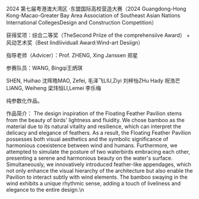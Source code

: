 2024 第七届粤港澳大湾区 ·东盟国际高校营造大赛（2024 Guangdong-Hong Kong-Macao-Greater Bay Area Association of Southeast Asian Nations International CollegesDesign and Construction Competition）

获得奖项：综合二等奖（TheSecond Priize of the comprehensiive Award） + 风动艺术奖（Best lindliividuall Award:Wind-art Desiign）


指导老师（Advicer）：Prof. ZHENG, Xing Janssen 郑星 

参赛队员：WANG, Bingqi王炳琪 

SHEN, Huihao 沈晖皓MAO, Zefei, 毛泽飞LlU,Ziyi 刘梓怡ZHu Hady 祝浩芒LIANG, Weiheng 梁玮恒Ll,Lemei 李乐梅 


纯参数化作品。


作品简介：
The design inspiration of the Floating Feather Pavilion stems from the beauty of birds' lightness and fluidity. We chose bamboo as the material due to its natural vitality and resilience, which can interpret the delicacy and elegance of feathers. 
As a result, the Floating Feather Pavilion possesses both visual aesthetics and the symbolic significance of harmonious coexistence between wind and humans.
Furthermore, we attempted to simulate the posture of two waterbirds embracing each other, presenting a serene and harmonious beauty on the water's surface. 
Simultaneously, we innovatively introduced feather-like appendages, which not only enhance the visual hierarchy of the architecture but also enable the Pavilion to interact subtly with wind elements.
The bamboo swaying in the wind exhibits a unique rhythmic sense, adding a touch of liveliness and elegance to the entire design.\n
